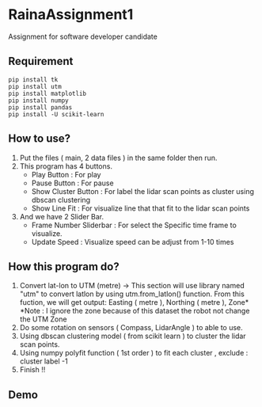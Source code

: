 # RainaAssignment1
Assignment for software developer candidate

## Requirement
```
pip install tk
pip install utm
pip install matplotlib
pip install numpy
pip install pandas
pip install -U scikit-learn
```
## How to use?
1. Put the files ( main, 2 data files ) in the same folder then run.
2. This program has 4 buttons.
   - Play Button : For play
   - Pause Button : For pause
   - Show Cluster Button : For label the lidar scan points as cluster using dbscan clustering
   - Show Line Fit : For visualize line that that fit to the lidar scan points
3. And we have 2 Slider Bar.
   - Frame Number Sliderbar : For select the Specific time frame to visualize.
   - Update Speed : Visualize speed can be adjust from 1-10 times

## How this program do?
1. Convert lat-lon to UTM (metre) -> This section will use library named "utm" to convert latlon by using utm.from_latlon() function.
From this fuction, we will get output: Easting ( metre ), Northing ( metre ), Zone*  
*Note : I ignore the zone because of this dataset the robot not change the UTM Zone
2. Do some rotation on sensors ( Compass, LidarAngle ) to able to use.
3. Using dbscan clustering model ( from scikit learn ) to cluster the lidar scan points.
4. Using numpy polyfit function ( 1st order ) to fit each cluster , exclude : cluster label -1
5. Finish !!

## Demo
